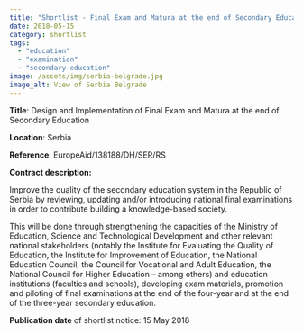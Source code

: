 ```yaml
---
title: "Shortlist - Final Exam and Matura at the end of Secondary Education in Serbia"
date: 2018-05-15
category: shortlist
tags: 
  - "education"
  - "examination"
  - "secondary-education"
image: /assets/img/serbia-belgrade.jpg
image_alt: View of Serbia Belgrade
---
```


**Title**: Design and Implementation of Final Exam and Matura at the end of Secondary Education

**Location**: Serbia

**Reference**: EuropeAid/138188/DH/SER/RS

**Contract description:**

Improve the quality of the secondary education system in the Republic of Serbia by reviewing, updating and/or introducing national final examinations in order to contribute building a knowledge-based society.

This will be done through strengthening the capacities of the Ministry of Education, Science and Technological Development and other relevant national stakeholders (notably the Institute for Evaluating the Quality of Education, the Institute for Improvement of Education, the National Education Council, the Council for Vocational and Adult Education, the National Council for Higher Education – among others) and education institutions (faculties and schools), developing exam materials, promotion and piloting of final examinations at the end of the four-year and at the end of the three-year secondary education.

**Publication date** of shortlist notice: 15 May 2018

